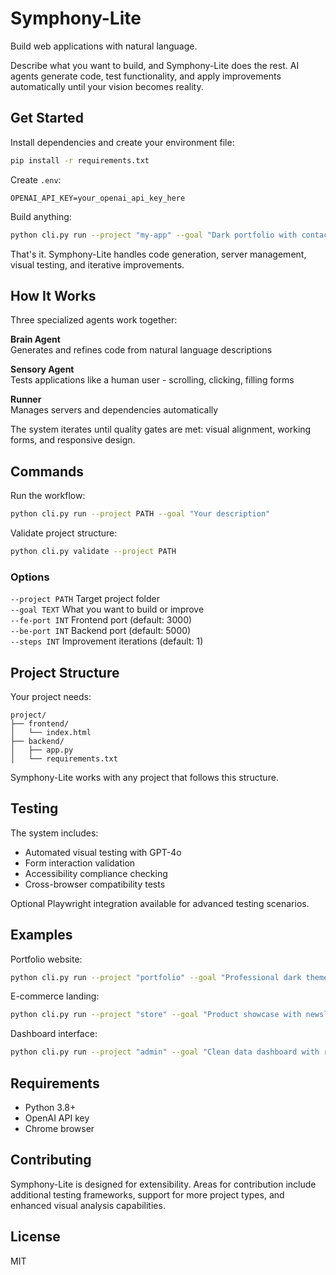 # Symphony-Lite

Build web applications with natural language.

Describe what you want to build, and Symphony-Lite does the rest. AI agents generate code, test functionality, and apply improvements automatically until your vision becomes reality.

## Get Started

Install dependencies and create your environment file:

```bash
pip install -r requirements.txt
```

Create `.env`:
```env
OPENAI_API_KEY=your_openai_api_key_here
```

Build anything:

```bash
python cli.py run --project "my-app" --goal "Dark portfolio with contact form"
```

That's it. Symphony-Lite handles code generation, server management, visual testing, and iterative improvements.

## How It Works

Three specialized agents work together:

**Brain Agent**  
Generates and refines code from natural language descriptions

**Sensory Agent**  
Tests applications like a human user - scrolling, clicking, filling forms

**Runner**  
Manages servers and dependencies automatically

The system iterates until quality gates are met: visual alignment, working forms, and responsive design.

## Commands

Run the workflow:
```bash
python cli.py run --project PATH --goal "Your description"
```

Validate project structure:
```bash
python cli.py validate --project PATH
```

### Options

`--project PATH` Target project folder  
`--goal TEXT` What you want to build or improve  
`--fe-port INT` Frontend port (default: 3000)  
`--be-port INT` Backend port (default: 5000)  
`--steps INT` Improvement iterations (default: 1)

## Project Structure

Your project needs:

```
project/
├── frontend/
│   └── index.html
├── backend/
│   ├── app.py
│   └── requirements.txt
```

Symphony-Lite works with any project that follows this structure.

## Testing

The system includes:

- Automated visual testing with GPT-4o
- Form interaction validation  
- Accessibility compliance checking
- Cross-browser compatibility tests

Optional Playwright integration available for advanced testing scenarios.

## Examples

Portfolio website:
```bash
python cli.py run --project "portfolio" --goal "Professional dark theme with project grid"
```

E-commerce landing:
```bash
python cli.py run --project "store" --goal "Product showcase with newsletter signup"
```

Dashboard interface:
```bash
python cli.py run --project "admin" --goal "Clean data dashboard with responsive tables"
```

## Requirements

- Python 3.8+
- OpenAI API key
- Chrome browser

## Contributing

Symphony-Lite is designed for extensibility. Areas for contribution include additional testing frameworks, support for more project types, and enhanced visual analysis capabilities.

## License

MIT
